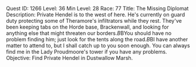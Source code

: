 Quest ID: 1266
Level: 36
Min Level: 28
Race: 77
Title: The Missing Diplomat
Description: Private Hendel is to the west of here. He's currently on guard duty protecting some of Theramore's infiltrators while they rest. They've been keeping tabs on the Horde base, Brackenwall, and looking for anything else that might threaten our borders.$B$BYou should have no problem finding him; just look for the tents along the road.$B$BI have another matter to attend to, but I shall catch up to you soon enough. You can always find me in the Lady Proudmoore's tower if you have any problems.
Objective: Find Private Hendel in Dustwallow Marsh.
